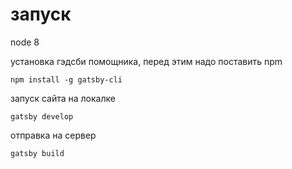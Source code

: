 
# запуск

node 8

установка гэдсби помощника, перед этим надо поставить npm
>
    npm install -g gatsby-cli

запуск сайта на локалке

>
    gatsby develop

отправка на сервер
> 
    gatsby build
